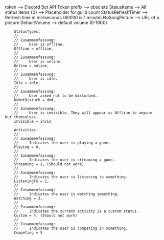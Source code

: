 token --> Discord Bot API Token
prefix --> obsolete
StatusItems --> All status items
    {0} --> Placeholder for guild count
StatusRefreshTimer --> Refresh time in milliseconds (60000 is 1 minute)
NoSongPicture --> URL of a picture
DefaultVolume --> default volume (0-1000)


        StatusTypes:
        //
        // Zusammenfassung:
        //     User is offline.
        Offline = offline,
        //
        // Zusammenfassung:
        //     User is online.
        Online = online,
        //
        // Zusammenfassung:
        //     User is idle.
        Idle = idle,
        //
        // Zusammenfassung:
        //     User asked not to be disturbed.
        DoNotDisturb = dnd,
        //
        // Zusammenfassung:
        //     User is invisible. They will appear as Offline to anyone but themselves.
        Invisible = invis
        --
        Activities:     
        //
        // Zusammenfassung:
        //     Indicates the user is playing a game.
        Playing = 0,
        //
        // Zusammenfassung:
        //     Indicates the user is streaming a game.
        Streaming = 1, (Should not work)
        //
        // Zusammenfassung:
        //     Indicates the user is listening to something.
        ListeningTo = 2,
        //
        // Zusammenfassung:
        //     Indicates the user is watching something.
        Watching = 3,
        //
        // Zusammenfassung:
        //     Indicates the current activity is a custom status.
        Custom = 4, (Should not work)
        //
        // Zusammenfassung:
        //     Indicates the user is competing in something.
        Competing = 5